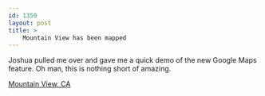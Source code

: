 ```yaml
---
id: 1350
layout: post
title: >
    Mountain View has been mapped
---
```


Joshua pulled me over and gave me a quick demo of the new Google Maps feature. Oh man, this is nothing short of amazing.

<a href="http://www.google.com/maps?f=q&hl=en&q=Mountain+View,+CA,+USA&ie=UTF8&ll=37.389493,-122.081752&spn=0.022913,0.048537&z=15&iwloc=addr&om=1&layer=c&cbll=37.389493,-122.081752">Mountain View, CA</a>

